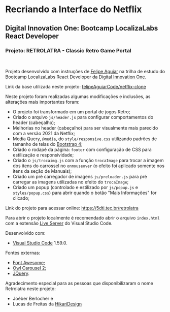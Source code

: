 # Recriando a Interface do Netflix
## Digital Innovation One: Bootcamp LocalizaLabs React Developer
### Projeto: RETROLATRA - Classic Retro Game Portal

&nbsp;

Projeto desenvolvido com instruções de [Felipe Aguiar](https://github.com/felipeAguiarCode) na trilha de estudo do Bootcamp LocalizaLabs React Developer da [Digital Innovation One](https://digitalinnovation.one/).

Link da base utilizada neste projeto: [felipeAguiarCode/netflix-clone](https://github.com/felipeAguiarCode/netflix-clone)

Neste projeto foram realizadas algumas modificações e inclusões, as alterações mais importantes foram:
* O projeto foi transformado em um portal de jogos Retro;
* Criado o arquivo ``js/header.js`` para configurar comportamentos do header (cabeçalho); 
* Melhorias no header (cabeçalho) para ser visualmente mais parecido com a versão 2021 da Netflix;
* Media Query, `@media`, do ``style/responsive.css`` utilizando padrões de tamanho de telas do [Bootstrap 4](https://getbootstrap.com/docs/4.0/layout/overview/);
* Criado o rodapé da página: `footer` com configuração de CSS para estilização e responsividade;
* Criado o ``js/trocaimg.js`` com a função `trocaImage` para trocar a imagem dos itens do carrossel no `onmouseover` (o efeito foi aplicado somente nos itens da seção de Manuais);
* Criado um pré carregador de imagens ``js/preloader.js`` para pré carregar as imagens utilizadas no efeito do `trocaImage`;
* Criado um popup (controlado e estilizado por ``js/popup.js`` e ``styles/popup.css``) para abrir quando o botão "Mais Informações" for clicado;

Link do projeto para acessar online: https://5dti.tec.br/retrolatra

Para abrir o projeto localmente é recomendado abrir o arquivo ``index.html`` com a extensão [Live Server](https://marketplace.visualstudio.com/items?itemName=ritwickdey.LiveServer) do Visual Studio Code. 

Desenvolvido com:
* [Visual Studio Code](https://code.visualstudio.com/) 1.59.0.

Fontes externas:
* [Font Awesome](https://fontawesome.com/);
* [Owl Carousel 2](https://owlcarousel2.github.io/OwlCarousel2/);
* [JQuery](https://jquery.com/).

Agradecimento especial para as pessoas que disponibilizaram o nome Retrolatra neste projeto:
* Joéber Berlocher e 
* Lucas de Freitas da [HikariDesign](https://hikaridesign.com.br)